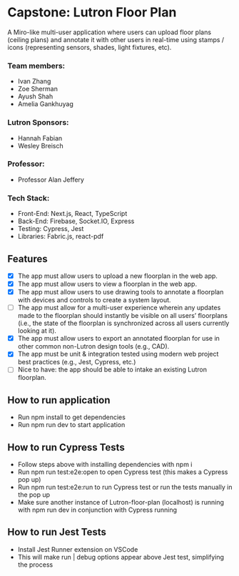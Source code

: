 # Capstone: Lutron Floor Plan

A Miro-like multi-user application where users can upload floor plans (ceiling plans) and annotate it with other users in real-time using stamps / icons (representing sensors, shades, light fixtures, etc). 

### **Team members:** 
- Ivan Zhang
- Zoe Sherman
- Ayush Shah
- Amelia Gankhuyag

### **Lutron Sponsors:** 
- Hannah Fabian
- Wesley Breisch

### **Professor:**
- Professor Alan Jeffery

### **Tech Stack:** 
- Front-End: Next.js, React, TypeScript
- Back-End: Firebase, Socket.IO, Express
- Testing: Cypress, Jest
- Libraries: Fabric.js, react-pdf

## Features
- [X] The app must allow users to upload a new floorplan in the web app.
- [X] The app must allow users to view a floorplan in the web app.
- [X] The app must allow users to use drawing tools to annotate a floorplan with devices and controls to create a system layout.
- [ ] The app must allow for a multi-user experience wherein any updates made to the floorplan should instantly be visible on all users’ floorplans (i.e., the state of the floorplan is synchronized across all users currently looking at it).
- [X] The app must allow users to export an annotated floorplan for use in other common non-Lutron design tools (e.g., CAD).
- [X] The app must be unit & integration tested using modern web project best practices (e.g., Jest, Cypress, etc.)
- [ ] Nice to have: the app should be able to intake an existing Lutron floorplan.

## How to run application
- Run npm install to get dependencies
- Run npm run dev to start application

## How to run Cypress Tests
- Follow steps above with installing dependencies with npm i 
- Run npm run test:e2e:open to open Cypress test (this makes a Cypress pop up)
- Run npm run test:e2e:run to run Cypress test or run the tests manually in the pop up
- Make sure another instance of Lutron-floor-plan (localhost) is running with npm run dev in conjunction with Cypress running

## How to run Jest Tests
- Install Jest Runner extension on VSCode
- This will make run | debug options appear above Jest test, simplifying the process 



